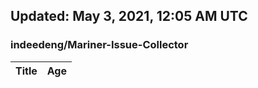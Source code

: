 ## Updated: May 3, 2021, 12:05 AM UTC


### indeedeng/Mariner-Issue-Collector
|**Title**|**Age**|
|:----|:----|